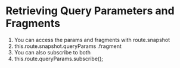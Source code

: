 # Retrieving Query Parameters and Fragments
01. You can access the params and fragments with route.snapshot
02. this.route.snapshot.queryParams .fragment
03. You can also subscribe to both
04. this.route.queryParams.subscribe();